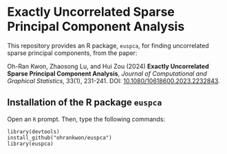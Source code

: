 # Exactly Uncorrelated Sparse Principal Component Analysis

This repository provides an R package, `euspca`, for finding uncorrelated sparse principal components, from the paper: 

Oh-Ran Kwon, Zhaosong Lu, and Hui Zou (2024) **Exactly Uncorrelated Sparse Principal Component Analysis**, *Journal of Computational and Graphical Statistics*, 33(1), 231-241. DOI: [10.1080/10618600.2023.2232843](https://doi.org/10.1080/10618600.2023.2232843).

## Installation of the R package `euspca`
Open an `R` prompt. Then, type the following commands:
```
library(devtools)
install_github("ohrankwon/euspca")
library(euspca)
```
